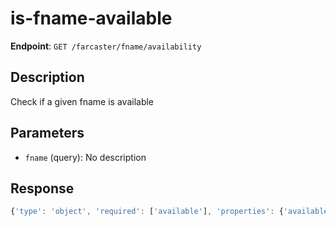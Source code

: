 # is-fname-available

**Endpoint**: `GET /farcaster/fname/availability`

## Description
Check if a given fname is available

## Parameters
- `fname` (query): No description

## Response
```typescript
{'type': 'object', 'required': ['available'], 'properties': {'available': {'type': 'boolean'}}}
```
